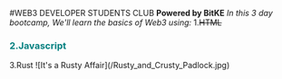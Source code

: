 #WEB3 DEVELOPER STUDENTS CLUB
**Powered by BitKE**
*In this 3 day bootcamp, We'll learn the basics of Web3 using:*
1.~~HTML~~
<h3 style="color: teal;">2.Javascript</h3>
3.Rust
![It's a Rusty Affair](/Rusty_and_Crusty_Padlock.jpg)